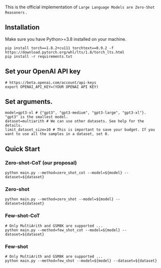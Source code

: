 This is the official implementation of `Large Language Models are Zero-Shot Reasoners` .

## Installation
Make sure you have Python>=3.8 installed on your machine.
```
pip install torch==1.8.2+cu111 torchtext==0.9.2 -f https://download.pytorch.org/whl/lts/1.8/torch_lts.html
pip install -r requirements.txt
```

## Set your OpenAI API key
```
# https://beta.openai.com/account/api-keys
export OPENAI_API_KEY=(YOUR OPENAI API KEY)
```

## Set arguments.
```
model=gpt3-xl # {"gpt3", "gpt3-medium", "gpt3-large", "gpt3-xl"}. "gpt3" is the smallest model.
dataset=multiarith # We can use other datasets. See help for the details.
limit_dataset_size=10 # This is important to save your budget. If you want to use all the samples in a dataset, set 0.
```

## Quick Start

### Zero-shot-CoT (our proposal)
```
python main.py --method=zero_shot_cot --model=${model} --dataset=${dataset}
```

### Zero-shot
```
python main.py --method=zero_shot --model=${model} --dataset=${dataset}
```

### Few-shot-CoT
```
# Only MultiArith and GSM8K are supported ...
python main.py --method=few_shot_cot --model=${model} --dataset=${dataset}
```

### Few-shot
```
# Only MultiArith and GSM8K are supported ...
python main.py --method=few_shot --model=${model} --dataset=${dataset}
```
